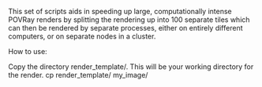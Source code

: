 
This set of scripts aids in speeding up large, computationally intense POVRay renders by splitting the rendering up into 100 separate tiles which can then be rendered by separate processes, either on entirely different computers, or on separate nodes in a cluster.  


How to use:

Copy the directory render_template/.  This will be your working directory for the render.
   cp render_template/ my_image/





